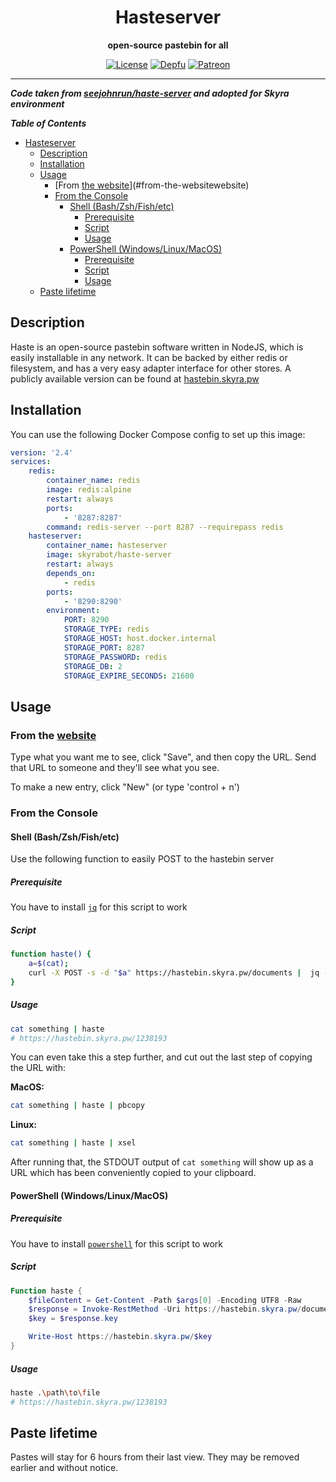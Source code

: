 <div align="center">

# Hasteserver

**open-source pastebin for all**

[![License](https://img.shields.io/github/license/skyra-project/docker-images?logo=github&maxAge=3600&style=flat-square)](https://github.com/skyra-project/docker-images/blob/main/LICENSE.md)
[![Depfu](https://badges.depfu.com/badges/1fa296942ce74ea50e813495d4fc3343/count.svg)](https://depfu.com/github/skyra-project/docker-images?project_id=23823)
[![Patreon](https://img.shields.io/badge/donate-patreon-F96854.svg?logo=patreon)](https://donate.skyra.pw/patreon)

</div>

---

**_Code taken from [seejohnrun/haste-server](https://github.com/seejohnrun/haste-server) and adopted for Skyra environment_**

**_Table of Contents_**

-   [Hasteserver](#hasteserver)
    -   [Description](#description)
    -   [Installation](#installation)
    -   [Usage](#usage)
        -   [From [the website][website]](#from-the-websitewebsite)
        -   [From the Console](#from-the-console)
            -   [Shell (Bash/Zsh/Fish/etc)](#shell-bashzshfishetc)
                -   [Prerequisite](#prerequisite)
                -   [Script](#script)
                -   [Usage](#usage-1)
            -   [PowerShell (Windows/Linux/MacOS)](#powershell-windowslinuxmacos)
                -   [Prerequisite](#prerequisite-1)
                -   [Script](#script-1)
                -   [Usage](#usage-2)
    -   [Paste lifetime](#paste-lifetime)

## Description

Haste is an open-source pastebin software written in NodeJS, which is easily installable in any network. It can be backed by either redis or filesystem, and has a very easy adapter interface for other stores. A publicly available version can be found at [hastebin.skyra.pw][website]

## Installation

You can use the following Docker Compose config to set up this image:

```yaml
version: '2.4'
services:
    redis:
        container_name: redis
        image: redis:alpine
        restart: always
        ports:
            - '8287:8287'
        command: redis-server --port 8287 --requirepass redis
    hasteserver:
        container_name: hasteserver
        image: skyrabot/haste-server
        restart: always
        depends_on:
            - redis
        ports:
            - '8290:8290'
        environment:
            PORT: 8290
            STORAGE_TYPE: redis
            STORAGE_HOST: host.docker.internal
            STORAGE_PORT: 8287
            STORAGE_PASSWORD: redis
            STORAGE_DB: 2
            STORAGE_EXPIRE_SECONDS: 21600
```

## Usage

### From the [website]

Type what you want me to see, click "Save", and then copy the URL. Send that
URL to someone and they'll see what you see.

To make a new entry, click "New" (or type 'control + n')

### From the Console

#### Shell (Bash/Zsh/Fish/etc)

Use the following function to easily POST to the hastebin server

##### Prerequisite

You have to install [`jq`](https://stedolan.github.io/jq/) for this script to work

##### Script

```sh
function haste() {
    a=$(cat);
    curl -X POST -s -d "$a" https://hastebin.skyra.pw/documents |  jq --raw-output '.key' | { read key; echo "https://hastebin.skyra.pw/${key}"; }
}
```

##### Usage

```sh
cat something | haste
# https://hastebin.skyra.pw/1238193
```

You can even take this a step further, and cut out the last step of copying the
URL with:

**MacOS:**

```sh
cat something | haste | pbcopy
```

**Linux:**

```sh
cat something | haste | xsel
```

After running that, the STDOUT output of `cat something` will show up as a URL
which has been conveniently copied to your clipboard.

#### PowerShell (Windows/Linux/MacOS)

##### Prerequisite

You have to install [`powershell`](https://github.com/PowerShell/powershell/releases/latest) for this script to work

##### Script

```ps1
Function haste {
	$fileContent = Get-Content -Path $args[0] -Encoding UTF8 -Raw
	$response = Invoke-RestMethod -Uri https://hastebin.skyra.pw/documents -Method POST -Body $fileContent
	$key = $response.key

	Write-Host https://hastebin.skyra.pw/$key
}
```

##### Usage

```sh
haste .\path\to\file
# https://hastebin.skyra.pw/1238193
```

## Paste lifetime

Pastes will stay for 6 hours from their last view. They may be removed earlier
and without notice.

[website]: http://hastebin.skyra.pw
